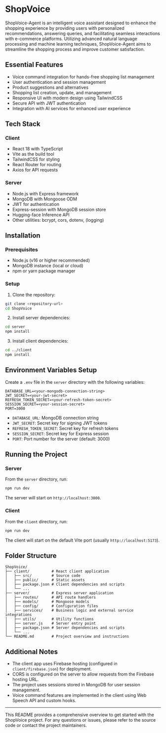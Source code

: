 # ShopVoice

ShopVoice-Agent is an intelligent voice assistant designed to enhance the shopping experience by providing users with personalized recommendations, answering queries, and facilitating seamless interactions with e-commerce platforms. Utilizing advanced natural language processing and machine learning techniques, ShopVoice-Agent aims to streamline the shopping process and improve customer satisfaction.

## Essential Features

- Voice command integration for hands-free shopping list management
- User authentication and session management
- Product suggestions and alternatives
- Shopping list creation, update, and management
- Responsive UI with modern design using TailwindCSS
- Secure API with JWT authentication
- Integration with AI services for enhanced user experience

## Tech Stack

### Client

- React 18 with TypeScript
- Vite as the build tool
- TailwindCSS for styling
- React Router for routing
- Axios for API requests


### Server

- Node.js with Express framework
- MongoDB with Mongoose ODM
- JWT for authentication
- Express-session with MongoDB session store
- Hugging-face Inference API
- Other utilities: bcrypt, cors, dotenv, (logging)

## Installation

### Prerequisites

- Node.js (v16 or higher recommended)
- MongoDB instance (local or cloud)
- npm or yarn package manager

### Setup

1. Clone the repository:

```bash
git clone <repository-url>
cd ShopVoice
```

2. Install server dependencies:

```bash
cd server
npm install
```

3. Install client dependencies:

```bash
cd ../client
npm install
```

## Environment Variables Setup

Create a `.env` file in the `server` directory with the following variables:

```env
DATABASE_URL=<your-mongodb-connection-string>
JWT_SECRET=<your-jwt-secret>
REFRESH_TOKEN_SECRET=<your-refresh-token-secret>
SESSION_SECRET=<your-session-secret>
PORT=3000
```

- `DATABASE_URL`: MongoDB connection string
- `JWT_SECRET`: Secret key for signing JWT tokens
- `REFRESH_TOKEN_SECRET`: Secret key for refresh tokens
- `SESSION_SECRET`: Secret key for Express session
- `PORT`: Port number for the server (default: 3000)

## Running the Project

### Server

From the `server` directory, run:

```bash
npm run dev
```

The server will start on `http://localhost:3000`.

### Client

From the `client` directory, run:

```bash
npm run dev
```

The client will start on the default Vite port (usually `http://localhost:5173`).

## Folder Structure

```
ShopVoice/
├── client/          # React client application
│   ├── src/         # Source code
│   ├── public/      # Static assets
│   ├── package.json # Client dependencies and scripts
│   └── ...
├── server/          # Express server application
│   ├── routes/      # API route handlers
│   ├── models/      # Mongoose models
│   ├── config/      # Configuration files
│   ├── services/    # Business logic and external service integrations
│   ├── utils/       # Utility functions
│   ├── server.js    # Server entry point
│   ├── package.json # Server dependencies and scripts
│   └── ...
└── README.md        # Project overview and instructions
```

## Additional Notes

- The client app uses Firebase hosting (configured in `client/firebase.json`) for deployment.
- CORS is configured on the server to allow requests from the Firebase hosting URL.
- The project uses sessions stored in MongoDB for user session management.
- Voice command features are implemented in the client using Web Speech API and custom hooks.

---

This README provides a comprehensive overview to get started with the ShopVoice project. For any questions or issues, please refer to the source code or contact the project maintainers.
